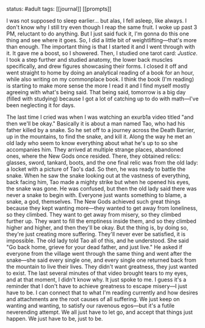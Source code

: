 status: #adult 
tags: [[journal]] [[prompts]]

I was not supposed to sleep earlier... but alas, I fell asleep, like always. I don't know why I still try even though I reap the same fruit. I woke up past 3 PM, reluctant to do anything. But I just said fuck it, I'm gonna do this one thing and see where it goes. So, I did a little bit of weightlifting—that's more than enough. The important thing is that I started it and I went through with it. It gave me a boost, so I showered. Then, I studied one tarot card: *Justice*. I took a step further and studied anatomy, the lower back muscles specifically, and drew figures showcasing their forms. I closed it off and went straight to home by doing an analytical reading of a book for an hour, while also writing on my commonplace book. I think the book (I'm reading) is starting to make more sense the more I read it and I find myself mostly agreeing with what's being said. That being said, tomorrow is a big day (filled with studying) because I got a lot of catching up to do with math—I've been neglecting it for days. 

The last time I cried was when I was watching an exurb1a video titled "and then we'll be okay." Basically it is about a man named Tao, who had his father killed by a snake. So he set off to a journey across the Death Barrier, up in the mountains, to find the snake, and kill it. Along the way he met an old lady who seem to know everything about what he's up to so she accompanies him. They arrived at multiple strange places, abandoned ones, where the New Gods once resided. There, they obtained relics: glasses, sword, tankard, boots, and the one final relic was from the old lady: a locket with a picture of Tao's dad. So then, he was ready to battle the snake. When he saw the snake looking out at the vastness of everything, back facing him, Tao made a mighty strike but when he opened his eyes, the snake was gone. He was confused, but then the old lady said there was never a snake to begin with. Everyone just wants something to blame, a snake, a god, themselves. The New Gods achieved such great things because they kept wanting more—they wanted to get away from loneliness, so they climbed. They want to get away from misery, so they climbed further up. They want to fill the emptiness inside them, and so they climbed higher and higher, and then they'll be okay. But the thing is, by doing so, they're just creating more suffering. They'll never ever be satisfied, it is impossible. The old lady told Tao all of this, and he understood. She said "Go back home, grieve for your dead father, and just live." He asked if everyone from the village went through the same thing and went after the snake—she said every single one, and every single one returned back from the mountain to live their lives. They didn't want greatness, they just wanted to exist. The last several minutes of that video brought tears to my eyes, and at that moment, I didn't know why. It just spoke to me. I guess it's a reminder that I don't have to achieve greatness to escape misery—I just have to be. I can connect that to what I'm reading currently and how desires and attachments are the root causes of all suffering. We just keep on wanting and wanting, to satisfy our ravenous egos—but it's a futile neverending attempt. We all just have to let go, and accept that things just happen. We just have to be, just to be.